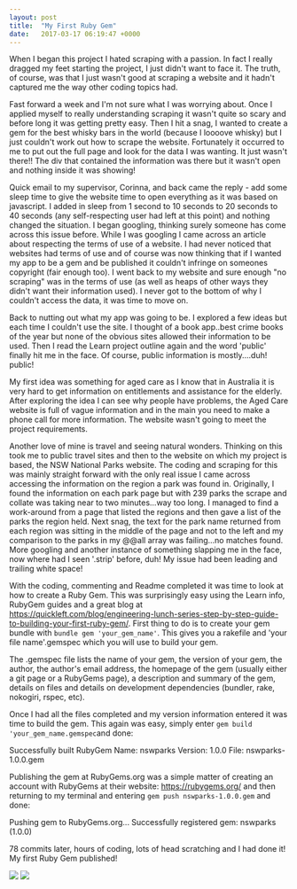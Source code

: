 ```yaml
---
layout: post
title:  "My First Ruby Gem"
date:   2017-03-17 06:19:47 +0000
---
```



When I began this project I hated scraping with a passion. In fact I really dragged my feet starting the project, I just didn't want to face it. The truth, of course, was that I just wasn't good at scraping a website and it hadn't captured me the way other coding topics had.

Fast forward a week and I'm not sure what I was worrying about. Once I applied myself to really understanding scraping it wasn't quite so scary and before long it was getting pretty easy. Then I hit a snag, I wanted to create a gem for the best whisky bars in the world (because I loooove whisky) but I just couldn't work out how to scrape the website. Fortunately it occurred to me to put out the full page and look for the data I was wanting. It just wasn't there!! The div that contained the information was there but it wasn't open and nothing inside it was showing! 

Quick email to my supervisor, Corinna, and back came the reply - add some sleep time to give the website time to open everything as it was based on javascript. I added in sleep from 1 second to 10 seconds to 20 seconds to 40 seconds (any self-respecting user had left at this point) and nothing changed the situation. I began googling, thinking surely someone has come across this issue before. While I was googling I came across an article about respecting the terms of use of a website. I had never noticed that websites had terms of use and of course was now thinking that if I wanted my app to be a gem and be published it couldn't infringe on someones copyright (fair enough too). I went back to my website and sure enough "no scraping" was in the terms of use (as well as heaps of other ways they didn't want their information used). I never got to the bottom of why I couldn't access the data, it was time to move on.

Back to nutting out what my app was going to be. I explored a few ideas but each time I couldn't use the site. I thought of a book app..best crime books of the year but none of the obvious sites allowed their information to be used. Then I read the Learn project outline again and the word 'public' finally hit me in the face. Of course, public information is mostly....duh! public!

My first idea was something for aged care as I know that in Australia it is very hard to get information on entitlements and assistance for the elderly. After exploring the idea I can see why people have problems, the Aged Care website is full of vague information and in the main you need to make a phone call for more information. The website wasn't going to meet the project requirements.

Another love of mine is travel and seeing natural wonders. Thinking on this took me to public travel sites and then to the website on which my project is based, the NSW National Parks website. The coding and scraping for this was mainly straight forward with the only real issue I came across accessing the information on the region a park was found in. Originally, I found the information on each park page but with 239 parks the scrape and collate was taking near to two minutes...way too long. I managed to find a work-around from a page that listed the regions and then gave a list of the parks the region held. Next snag, the text for the park name returned from each region was sitting in the middle of the page and not to the left and my comparison to the parks in my @@all array was failing...no matches found. More googling and another instance of something slapping me in the face, now where had I seen '.strip' before, duh! My issue had been leading and trailing white space! 

With the coding, commenting and Readme completed it was time to look at how to create a Ruby Gem. This was surprisingly easy using the Learn info, RubyGem guides and a great blog at  https://quickleft.com/blog/engineering-lunch-series-step-by-step-guide-to-building-your-first-ruby-gem/. First thing to do is to create your gem bundle with `bundle gem 'your_gem_name'`. This gives you a rakefile and 'your file name'.gemspec which you will use to build your gem.

The .gemspec file lists the name of your gem, the version of your gem, the author, the author's email address, the homepage of the gem (usually either a git page or a RubyGems page), a description and summary of the gem, details on files and details on development dependencies (bundler, rake, nokogiri, rspec, etc).

Once I had all the files completed and my version information entered it was time to build the gem. This again was easy, simply enter `gem build 'your_gem_name.gemspec`and done:

Successfully built RubyGem
Name: nswparks
Version: 1.0.0
File: nswparks-1.0.0.gem

Publishing the gem at RubyGems.org was a simple matter of creating an account with RubyGems at their website: https://rubygems.org/ and then returning to my terminal and entering `gem push nswparks-1.0.0.gem` and done:

Pushing gem to RubyGems.org...
Successfully registered gem: nswparks (1.0.0)
 
78 commits later, hours of coding, lots of head scratching and I had done it! My first Ruby Gem published!

![](https://scontent.fbne1-1.fna.fbcdn.net/v/t1.0-9/17264120_1198772976907269_6788419453713729961_n.jpg?oh=593c9d3d89d91f197a7dd0b9f971469e&oe=596019BD)
![](http://i.imgur.com/US0B0J3.png)




